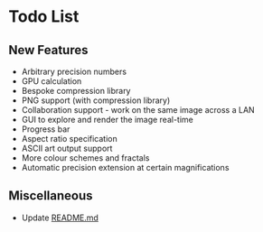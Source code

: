 # Todo List

## New Features
- Arbitrary precision numbers
- GPU calculation
- Bespoke compression library
- PNG support (with compression library)
- Collaboration support - work on the same image across a LAN
- GUI to explore and render the image real-time
- Progress bar
- Aspect ratio specification
- ASCII art output support
- More colour schemes and fractals
- Automatic precision extension at certain magnifications

## Miscellaneous
- Update [README.md](README.md)
